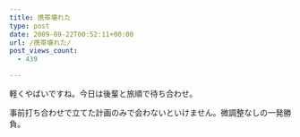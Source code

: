 ```yaml
---
title: 携帯壊れた
type: post
date: 2009-09-22T00:52:11+00:00
url: /携帯壊れた/
post_views_count:
  - 439

---
```

軽くやばいですね。今日は後輩と旅順で待ち合わせ。

事前打ち合わせで立てた計画のみで会わないといけません。微調整なしの一発勝負。
